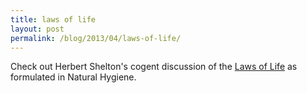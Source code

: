 ```yaml
---
title: laws of life
layout: post
permalink: /blog/2013/04/laws-of-life/
---
```


Check out Herbert Shelton's cogent discussion of the [Laws of Life][1] as formulated in Natural Hygiene.

   [1]: http://www.naturalhygienesociety.org/members/general/e/files/lawsoflife.pdf
